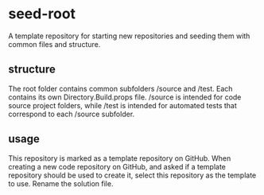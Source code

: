 # seed-root
A template repository for starting new repositories and seeding them with common files and structure.

## structure
The root folder contains common subfolders /source and /test. Each contains its own Directory.Build.props file. /source is intended for code source project folders, while /test is intended for automated tests that correspond to each /source subfolder.

## usage
This repository is marked as a template repository on GitHub. When creating a new code repository on GitHub, and asked if a template repository should be used to create it, select this repository as the template to use. Rename the solution file.